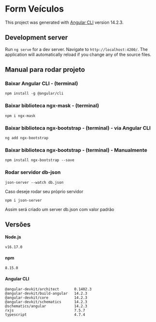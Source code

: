 # Form Veículos

This project was generated with [Angular CLI](https://github.com/angular/angular-cli) version 14.2.3.

## Development server

Run `ng serve` for a dev server. Navigate to `http://localhost:4200/`. The application will automatically reload if you change any of the source files.

## Manual para rodar projeto

### Baixar Angular CLI - (terminal)
```
npm install -g @angular/cli
```

### Baixar biblioteca ngx-mask - (terminal)
    npm i ngx-mask
  
### Baixar biblioteca ngx-bootstrap - (terminal) - via Angular CLI
```
ng add ngx-bootstrap
```

### Baixar biblioteca ngx-bootstrap - (terminal) - Manualmente
```
npm install ngx-bootstrap --save
```

### Rodar servidor db-json
```
json-server --watch db.json
```
Caso deseje rodar seu próprio servidor
```
npm i json-server
```
Assim será criado um server db.json com valor padrão

## Versões

#### Node.js
```v16.17.0```

#### npm
```8.15.0```

#### Angular CLI

```
@angular-devkit/architect       0.1402.3
@angular-devkit/build-angular   14.2.3
@angular-devkit/core            14.2.3
@angular-devkit/schematics      14.2.3
@schematics/angular             14.2.3
rxjs                            7.5.7
typescript                      4.7.4
```

